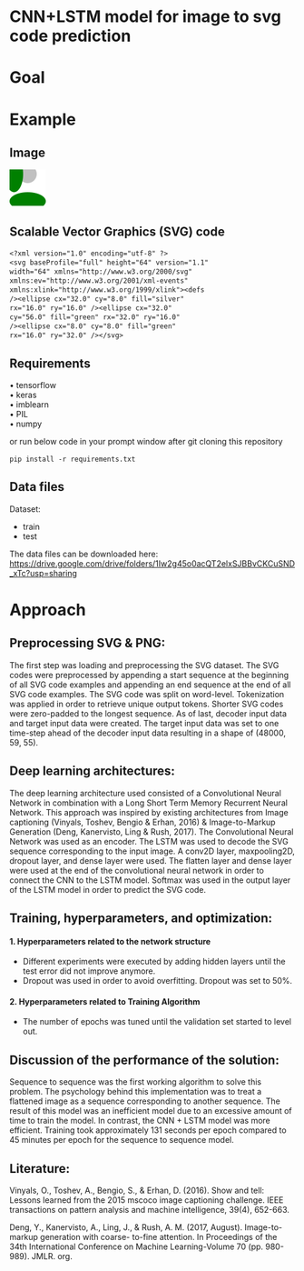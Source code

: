# CNN+LSTM model for image to svg code prediction

# Goal 

# Example

## Image 

![](0.png)

## Scalable Vector Graphics (SVG) code

```
<?xml version="1.0" encoding="utf-8" ?>
<svg baseProfile="full" height="64" version="1.1" 
width="64" xmlns="http://www.w3.org/2000/svg" 
xmlns:ev="http://www.w3.org/2001/xml-events" 
xmlns:xlink="http://www.w3.org/1999/xlink"><defs 
/><ellipse cx="32.0" cy="8.0" fill="silver" 
rx="16.0" ry="16.0" /><ellipse cx="32.0" 
cy="56.0" fill="green" rx="32.0" ry="16.0" 
/><ellipse cx="8.0" cy="8.0" fill="green" 
rx="16.0" ry="32.0" /></svg>
```
## Requirements

• tensorflow\
• keras\
• imblearn\
• PIL\
• numpy

or run below code in your prompt window after git cloning this repository

```
pip install -r requirements.txt
```

## Data files

Dataset:
- train
- test

The data files can be downloaded here:
https://drive.google.com/drive/folders/1Iw2g45o0acQT2elxSJBBvCKCuSND_xTc?usp=sharing

# Approach

## Preprocessing SVG & PNG:
The first step was loading and preprocessing the SVG dataset. The SVG codes were preprocessed by
appending a start sequence at the beginning of all SVG code examples and appending an end sequence
at the end of all SVG code examples. The SVG code was split on word-level. Tokenization was applied in
order to retrieve unique output tokens. Shorter SVG codes were zero-padded to the longest sequence.
As of last, decoder input data and target input data were created. The target input data was set to one
time-step ahead of the decoder input data resulting in a shape of (48000, 59, 55).

## Deep learning architectures:
The deep learning architecture used consisted of a Convolutional Neural Network in combination with a
Long Short Term Memory Recurrent Neural Network. This approach was inspired by existing
architectures from Image captioning (Vinyals, Toshev, Bengio & Erhan, 2016) & Image-to-Markup
Generation (Deng, Kanervisto, Ling & Rush, 2017). The Convolutional Neural Network was used as an
encoder. The LSTM was used to decode the SVG sequence corresponding to the input image. A conv2D
layer, maxpooling2D, dropout layer, and dense layer were used. The flatten layer and dense layer were
used at the end of the convolutional neural network in order to connect the CNN to the LSTM model.
Softmax was used in the output layer of the LSTM model in order to predict the SVG code.

## Training, hyperparameters, and optimization:

#### 1. Hyperparameters related to the network structure
- Different experiments were executed by adding hidden layers until the test error did not
improve anymore.
- Dropout was used in order to avoid overfitting. Dropout was set to 50%.
#### 2. Hyperparameters related to Training Algorithm
- The number of epochs was tuned until the validation set started to level out.

## Discussion of the performance of the solution:
Sequence to sequence was the first working algorithm to solve this problem.
The psychology behind this implementation was to treat a flattened image as a sequence corresponding
to another sequence. The result of this model was an inefficient model due to an excessive amount of
time to train the model. In contrast, the CNN + LSTM model was more efficient. Training took
approximately 131 seconds per epoch compared to 45 minutes per epoch for the sequence to sequence
model.

## Literature:

Vinyals, O., Toshev, A., Bengio, S., & Erhan, D. (2016). Show and tell: Lessons learned from the 2015
mscoco image captioning challenge. IEEE transactions on pattern analysis and machine intelligence,
39(4), 652-663.

Deng, Y., Kanervisto, A., Ling, J., & Rush, A. M. (2017, August). Image-to-markup generation with coarse-
to-fine attention. In Proceedings of the 34th International Conference on Machine Learning-Volume 70
(pp. 980-989). JMLR. org.
